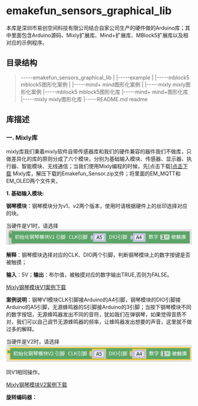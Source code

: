 # emakefun_sensors_graphical_lib
​       本库是深圳市易创空间科技有限公司结合自家公司生产的硬件做的Arduino库；其中里面包含Arduino源码、Mixly扩展库、Mind+扩展库、MBlock5扩展库以及相对应的示例程序。
## 目录结构

> -----emakefun_sensors_graphical_lib
>      |
>      |-----example
>      |       |-----mblock5     mblock5图形化案例
>      |       |-----mind+         mind图形化案例
>      |       |-----mixly           mixly图形化案例
>      |-----mblock5              mblock5图形化库
>      |-----mind+                  mind+图形化库
>      |-----mixly                    mixly图形化库
>      |-----README.md       readme

## 库描述

### 一. Mixly库

​        mixly库我们秉着mixly软件自带传感器库和我们的硬件兼容的器件我们不做库，只做差异化的库的原则分成了六个模块，分别为基础输入模块、传感器、显示器、执行器、智能模块、无线通信；当我们使用Mixly编程的时候，先[点击下载][点击下载](https://github.com/emakefun/emakefun_sensors_graphical_lib/releases/download/v1.0.0/Emakefun_Sensor.zip) Mixly库，解压下载的Emakefun_Sensor.zip文件；将里面的EM_MQTT和EM_OLED两个文件夹，

**1. 基础输入模块:**

**钢琴模块**：钢琴模块分为v1、v2两个版本，使用时请根据硬件上的丝印选择对应的块。

当硬件是V1时，请选择![piano_v1](.\media\mixly\piano_v1.png)

**解释**：钢琴模块选择对应的CLK、DIO两个引脚，判断钢琴模块上的数字按键是否被触摸；

**输入**：5V；**输出**：布尔值，被触摸对应的数字输出TRUE,否则为FALSE。

[Mixly钢琴模块V1案例下载](.\example\mixly\piano_v1_mixly.mix)

**案例说明**：钢琴V1模块CLK引脚接Arduino的A4引脚，钢琴模块的DIO引脚接Arduino的A5引脚，无源蜂鸣器的S引脚接Arduino的3引脚；当按下钢琴模块不同的数字按钮，无源蜂鸣器发出不同的音符，犹如我们在弹钢琴，如果觉得音质不对，我们可以自己调节无源蜂鸣器的频率，让蜂鸣器发出想要的声音，这里就不做过多的解释。

当硬件是V2时，请选择![piano_v2](.\media\mixly\piano_v2.png)

同V1相同操作。

[Mixly钢琴模块V2案例下载](.\example\mixly\piano_v2_mixly.mix )

**旋转编码器：**

